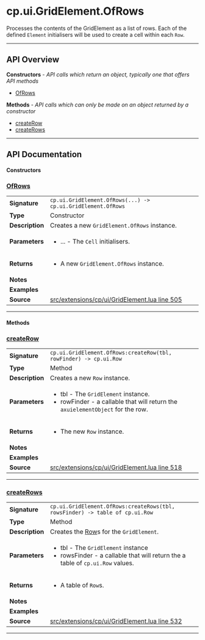 # cp.ui.GridElement.OfRows

Processes the contents of the GridElement as a list of rows.
Each of the defined `Element` initialisers will be used to create a cell within each `Row`.

---

## API Overview
**Constructors** - _API calls which return an object, typically one that offers API methods_
 * [OfRows](#ofrows)

**Methods** - _API calls which can only be made on an object returned by a constructor_
 * [createRow](#createrow)
 * [createRows](#createrows)


---

## API Documentation

#### Constructors


### [OfRows](#ofrows)

|                                             |                                                                                     |
| --------------------------------------------|-------------------------------------------------------------------------------------|
| **Signature**                               | `cp.ui.GridElement.OfRows(...) -> cp.ui.GridElement.OfRows`                                                                    |
| **Type**                                    | Constructor                                                                     |
| **Description**                             | Creates a new `GridElement.OfRows` instance.                                                                     |
| **Parameters**                              | <ul><li>... - The `Cell` initialisers.</li></ul> |
| **Returns**                                 | <ul><li>A new `GridElement.OfRows` instance.</li></ul>          |
| **Notes**                                   | <ul></ul> |
| **Examples**                                | <ul></ul> |
| **Source**                                  | [src/extensions/cp/ui/GridElement.lua line 505](https://github.com/CommandPost/CommandPost/blob/develop/src/extensions/cp/ui/GridElement.lua#L505) |

---

#### Methods


### [createRow](#createrow)

|                                             |                                                                                     |
| --------------------------------------------|-------------------------------------------------------------------------------------|
| **Signature**                               | `cp.ui.GridElement.OfRows:createRow(tbl, rowFinder) -> cp.ui.Row`                                                                    |
| **Type**                                    | Method                                                                     |
| **Description**                             | Creates a new `Row` instance.                                                                     |
| **Parameters**                              | <ul><li>tbl - The `GridElement` instance.</li><li>rowFinder - a callable that will return the `axuielementObject` for the row.</li></ul> |
| **Returns**                                 | <ul><li>The new `Row` instance.</li></ul>          |
| **Notes**                                   | <ul></ul> |
| **Examples**                                | <ul></ul> |
| **Source**                                  | [src/extensions/cp/ui/GridElement.lua line 518](https://github.com/CommandPost/CommandPost/blob/develop/src/extensions/cp/ui/GridElement.lua#L518) |

---


### [createRows](#createrows)

|                                             |                                                                                     |
| --------------------------------------------|-------------------------------------------------------------------------------------|
| **Signature**                               | `cp.ui.GridElement.OfRows:createRows(tbl, rowsFinder) -> table of cp.ui.Row`                                                                    |
| **Type**                                    | Method                                                                     |
| **Description**                             | Creates the [Row](cp.ui.Row.md)s for the `GridElement`.                                                                     |
| **Parameters**                              | <ul><li>tbl - The `GridElement` instance</li><li>rowsFinder - a callable that will return the a table of `cp.ui.Row` values.</li></ul> |
| **Returns**                                 | <ul><li>A table of `Row`s.</li></ul>          |
| **Notes**                                   | <ul></ul> |
| **Examples**                                | <ul></ul> |
| **Source**                                  | [src/extensions/cp/ui/GridElement.lua line 532](https://github.com/CommandPost/CommandPost/blob/develop/src/extensions/cp/ui/GridElement.lua#L532) |

---

